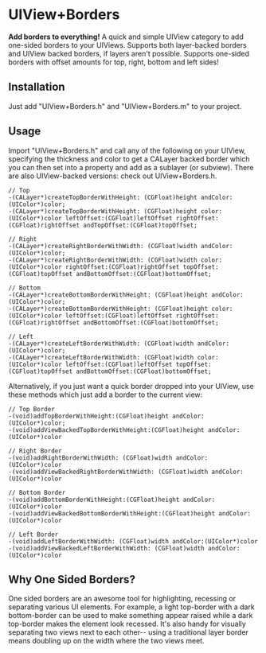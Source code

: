 # UIView+Borders

**Add borders to everything!** A quick and simple UIView category to add one-sided borders to your UIViews. Supports both layer-backed borders and UIView backed borders, if layers aren't possible. Supports one-sided borders with offset amounts for top, right, bottom and left sides!

## Installation
Just add "UIView+Borders.h" and "UIView+Borders.m" to your project. 

## Usage
Import "UIView+Borders.h" and call any of the following on your UIView, specifying the thickness and color to get a CALayer backed border which you can then set into a property and add as a sublayer (or subview). There are also UIView-backed versions: check out UIView+Borders.h.

    // Top
    -(CALayer*)createTopBorderWithHeight: (CGFloat)height andColor:(UIColor*)color;
    -(CALayer*)createTopBorderWithHeight: (CGFloat)height color:(UIColor*)color leftOffset:(CGFloat)leftOffset rightOffset:(CGFloat)rightOffset andTopOffset:(CGFloat)topOffset;

    // Right
    -(CALayer*)createRightBorderWithWidth: (CGFloat)width andColor:(UIColor*)color;
    -(CALayer*)createRightBorderWithWidth: (CGFloat)width color:(UIColor*)color rightOffset:(CGFloat)rightOffset topOffset:(CGFloat)topOffset andBottomOffset:(CGFloat)bottomOffset;

    // Bottom
    -(CALayer*)createBottomBorderWithHeight: (CGFloat)height andColor:(UIColor*)color;
    -(CALayer*)createBottomBorderWithHeight: (CGFloat)height color:(UIColor*)color leftOffset:(CGFloat)leftOffset rightOffset:(CGFloat)rightOffset andBottomOffset:(CGFloat)bottomOffset;

    // Left
    -(CALayer*)createLeftBorderWithWidth: (CGFloat)width andColor:(UIColor*)color;
    -(CALayer*)createLeftBorderWithWidth: (CGFloat)width color:(UIColor*)color leftOffset:(CGFloat)leftOffset topOffset:(CGFloat)topOffset andBottomOffset:(CGFloat)bottomOffset;


Alternatively, if you just want a quick border dropped into your UIView, use these methods which just add a border to the current view:

    // Top Border
    -(void)addTopBorderWithHeight:(CGFloat)height andColor:(UIColor*)color;
    -(void)addViewBackedTopBorderWithHeight:(CGFloat)height andColor:(UIColor*)color

    // Right Border
    -(void)addRightBorderWithWidth: (CGFloat)width andColor:(UIColor*)color
    -(void)addViewBackedRightBorderWithWidth: (CGFloat)width andColor:(UIColor*)color

    // Bottom Border
    -(void)addBottomBorderWithHeight:(CGFloat)height andColor:(UIColor*)color
    -(void)addViewBackedBottomBorderWithHeight:(CGFloat)height andColor:(UIColor*)color

    // Left Border
    -(void)addLeftBorderWithWidth: (CGFloat)width andColor:(UIColor*)color
    -(void)addViewBackedLeftBorderWithWidth: (CGFloat)width andColor:(UIColor*)color

## Why One Sided Borders?
One sided borders are an awesome tool for highlighting, recessing or separating various UI elements. For example, a light top-border with a dark bottom-border can be used to make something appear raised while a dark top-border makes the element look recessed. It's also handy for visually separating two views next to each other-- using a traditional layer border means doubling up on the width where the two views meet.
